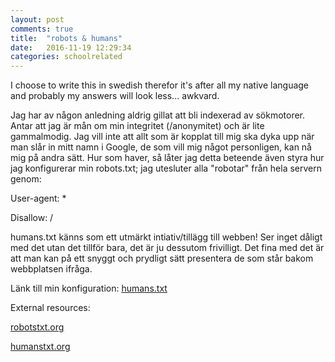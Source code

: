 ```yaml
---
layout: post
comments: true
title:  "robots & humans"
date:   2016-11-19 12:29:34
categories: schoolrelated
---
```

I choose to write this in swedish therefor it's after all my native language and probably my answers will look
less... awkvard.

Jag har av någon anledning aldrig gillat att bli indexerad av sökmotorer. Antar att jag är mån om min integritet
(/anonymitet) och är lite gammalmodig. Jag vill inte att allt som är kopplat till mig ska dyka upp när man slår
in mitt namn i Google,
de som vill mig något personligen, kan nå mig på andra sätt. Hur som haver, så låter jag detta beteende även styra
hur jag konfigurerar min robots.txt; jag utesluter alla "robotar" från hela servern genom:

User-agent: *

Disallow: /

humans.txt känns som ett utmärkt intiativ/tillägg till webben! Ser inget dåligt med det utan det tillför bara, det är ju
dessutom frivilligt. Det fina med det är att man kan på ett snyggt och prydligt sätt presentera de som står bakom
webbplatsen ifråga.

Länk till min konfiguration: [humans.txt](../../../../humans.txt)

External resources:

[robotstxt.org](http://robotstxt.org)

[humanstxt.org](http://humanstxt.org)
